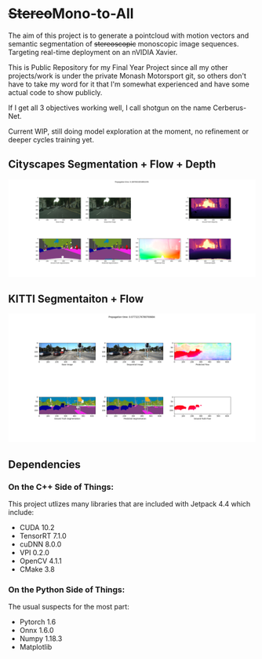 # <s>Stereo</s>Mono-to-All

The aim of this project is to generate a pointcloud with motion vectors and semantic segmentation of <s>stereoscopic</s> monoscopic image sequences. Targeting real-time deployment on an nVIDIA Xavier.

This is Public Repository for my Final Year Project since all my other projects/work is under the private Monash Motorsport git, so others don't have to take my word for it that I'm somewhat experienced and have some actual code to show publicly.

If I get all 3 objectives working well, I call shotgun on the name Cerberus-Net.

Current WIP, still doing model exploration at the moment, no refinement or deeper cycles training yet.

## Cityscapes Segmentation + Flow + Depth
![Cityscapes HrnetV2 Segmentation + Flow + Depth](misc/E40_2.png)

## KITTI Segmentaiton + Flow
![KITTI HrnetV2 Segmentation + Flow](misc/E150_4.png)

## Dependencies
### On the C++ Side of Things:
This project utlizes many libraries that are included with Jetpack 4.4 which include:

 - CUDA 10.2
 - TensorRT 7.1.0
 - cuDNN 8.0.0
 - VPI 0.2.0
 - OpenCV 4.1.1
 - CMake 3.8

### On the Python Side of Things:
The usual suspects for the most part:
 - Pytorch 1.6
 - Onnx 1.6.0
 - Numpy 1.18.3
 - Matplotlib

